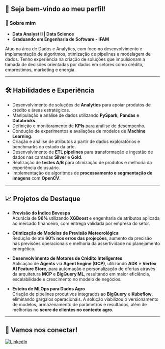 
## 👋 Seja bem-vindo ao meu perfil!

### 🚀 Sobre mim
- **Data Analyst II | Data Science**
- **Graduando em Engenharia de Software - IFAM**

Atuo na área de Dados e Analytics, com foco no desenvolvimento e implementação de algoritmos, otimização de pipelines e modelagem de dados. Tenho experiência na criação de soluções que impulsionam a tomada de decisões orientadas por dados em setores como crédito, empréstimos, marketing e energia.

---

## 🛠️ Habilidades e Experiência

- Desenvolvimento de soluções de **Analytics** para apoiar produtos de crédito e áreas estratégicas.
- Manipulação e análise de dados utilizando **PySpark**, **Pandas** e **Databricks**.
- Definição e monitoramento de **KPIs** para análise de desempenho.
- Condução de experimentos e avaliações de modelos de **Machine Learning**.
- Criação e análise de atributos a partir de dados exploratórios e benchmarks do estado da arte.
- Desenvolvimento de **ETL pipelines** para transformação e ingestão de dados nas camadas **Silver** e **Gold**.
- Realização de **testes A/B** para otimização de produtos e melhoria da experiência do usuário.
- Implementação de algoritmos de **processamento e segmentação de imagens** com **OpenCV**.

---

## 📈 Projetos de Destaque

- **Previsão do Índice Bovespa**  
  Acurácia de **96%** utilizando **XGBoost** e engenharia de atributos aplicada ao mercado financeiro, com entrega validada por empresa do setor.

- **Otimização de Modelos de Previsão Meteorológica**  
  Redução de até **60% nos erros das projeções**, aumento da precisão nas previsões operacionais e melhoria da assertividade no planejamento energético.

- **Desenvolvimento de Motores de Crédito Inteligentes**  
  Aplicação de **Agents** via **Agent Engine (GCP)**, utilizando **ADK** e **Vertex AI Feature Store**, para automação e personalização de ofertas através da arquitetura **MCP** e **BigQuery ML**, resultando em maior eficiência, escalabilidade e crescimento no modelo de negócios.

- **Esteira de MLOps para Dados Agro**  
  Criação de pipelines produtivos integrados ao **BigQuery** e **Kubeflow**, eliminando gargalos operacionais. A solução viabilizou o versionamento de modelos, armazenamento de parâmetros e resultados, além de melhorias no **score de clientes no contexto agro**.

---

## 🔗 Vamos nos conectar!
[![LinkedIn](https://img.shields.io/badge/-LinkedIn-blue?logo=linkedin&logoColor=white&style=for-the-badge)](https://www.linkedin.com/in/wanderasb/)



